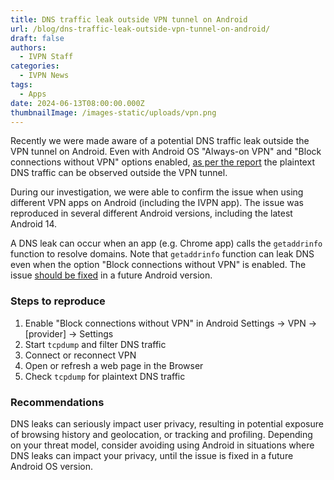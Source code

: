 ```yaml
---
title: DNS traffic leak outside VPN tunnel on Android
url: /blog/dns-traffic-leak-outside-vpn-tunnel-on-android/
draft: false 
authors:
  - IVPN Staff
categories:
  - IVPN News
tags:
  - Apps
date: 2024-06-13T08:00:00.000Z
thumbnailImage: /images-static/uploads/vpn.png
---
```

Recently we were made aware of a potential DNS traffic leak outside the VPN tunnel on Android. Even with Android OS "Always-on VPN" and "Block connections without VPN" options enabled, [as per the report](https://issuetracker.google.com/issues/337961996) the plaintext DNS traffic can be observed outside the VPN tunnel.

During our investigation, we were able to confirm the issue when using different VPN apps on Android (including the IVPN app). The issue was reproduced in several different Android versions, including the latest Android 14.

A DNS leak can occur when an app (e.g. Chrome app) calls the `getaddrinfo` function to resolve domains. Note that `getaddrinfo` function can leak DNS even when the option "Block connections without VPN" is enabled. The issue [should be fixed](https://issuetracker.google.com/issues/337961996) in a future Android version. 

### Steps to reproduce
1. Enable "Block connections without VPN" in Android Settings -> VPN -> [provider] -> Settings
2. Start `tcpdump` and filter DNS traffic
3. Connect or reconnect VPN
4. Open or refresh a web page in the Browser
5. Check `tcpdump` for plaintext DNS traffic

### Recommendations
DNS leaks can seriously impact user privacy, resulting in potential exposure of browsing history and geolocation, or tracking and profiling. Depending on your threat model, consider avoiding using Android in situations where DNS leaks can impact your privacy, until the issue is fixed in a future Android OS version.
